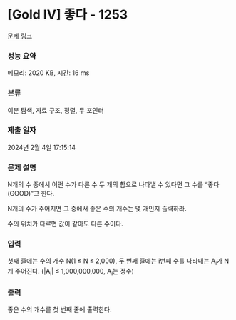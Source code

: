# [Gold IV] 좋다 - 1253 

[문제 링크](https://www.acmicpc.net/problem/1253) 

### 성능 요약

메모리: 2020 KB, 시간: 16 ms

### 분류

이분 탐색, 자료 구조, 정렬, 두 포인터

### 제출 일자

2024년 2월 4일 17:15:14

### 문제 설명

<p>N개의 수 중에서 어떤 수가 다른 수 두 개의 합으로 나타낼 수 있다면 그 수를 “좋다(GOOD)”고 한다.</p>

<p>N개의 수가 주어지면 그 중에서 좋은 수의 개수는 몇 개인지 출력하라.</p>

<p>수의 위치가 다르면 값이 같아도 다른 수이다.</p>

### 입력 

 <p>첫째 줄에는 수의 개수 N(1 ≤ N ≤ 2,000), 두 번째 줄에는 i번째 수를 나타내는 A<sub>i</sub>가 N개 주어진다. (|A<sub>i</sub>| ≤ 1,000,000,000, A<sub>i</sub>는 정수)</p>

### 출력 

 <p>좋은 수의 개수를 첫 번째 줄에 출력한다.</p>


